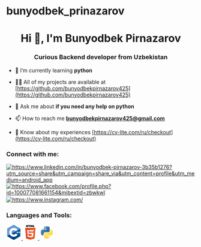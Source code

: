 # bunyodbek_prinazarov
<h1 align="center">Hi 👋, I'm Bunyodbek Pirnazarov</h1>
<h3 align="center">Curious Backend developer from Uzbekistan</h3>

- 🌱 I’m currently learning **python**

- 👨‍💻 All of my projects are available at [https://github.com/bunyodbekpirnazarov425](https://github.com/bunyodbekpirnazarov425)

- 💬 Ask me about **if you need any help on python**

- 📫 How to reach me **bunyodbekpirnazarov425@gmail.com**

- 📄 Know about my experiences [https://cv-lite.com/ru/checkout](https://cv-lite.com/ru/checkout)

<h3 align="left">Connect with me:</h3>
<p align="left">
<a href="https://linkedin.com/in/https://www.linkedin.com/in/bunyodbek-pirnazarov-3b35b1276?utm_source=share&utm_campaign=share_via&utm_content=profile&utm_medium=android_app" target="blank"><img align="center" src="https://raw.githubusercontent.com/rahuldkjain/github-profile-readme-generator/master/src/images/icons/Social/linked-in-alt.svg" alt="https://www.linkedin.com/in/bunyodbek-pirnazarov-3b35b1276?utm_source=share&utm_campaign=share_via&utm_content=profile&utm_medium=android_app" height="30" width="40" /></a>
<a href="https://fb.com/https://www.facebook.com/profile.php?id=100077081661154&mibextid=zbwkwl" target="blank"><img align="center" src="https://raw.githubusercontent.com/rahuldkjain/github-profile-readme-generator/master/src/images/icons/Social/facebook.svg" alt="https://www.facebook.com/profile.php?id=100077081661154&mibextid=zbwkwl" height="30" width="40" /></a>
<a href="https://instagram.com/https://www.instagram.com/" target="blank"><img align="center" src="https://raw.githubusercontent.com/rahuldkjain/github-profile-readme-generator/master/src/images/icons/Social/instagram.svg" alt="https://www.instagram.com/" height="30" width="40" /></a>
</p>

<h3 align="left">Languages and Tools:</h3>
<p align="left"> <a href="https://www.w3schools.com/cpp/" target="_blank" rel="noreferrer"> <img src="https://raw.githubusercontent.com/devicons/devicon/master/icons/cplusplus/cplusplus-original.svg" alt="cplusplus" width="40" height="40"/> </a> <a href="https://www.w3.org/html/" target="_blank" rel="noreferrer"> <img src="https://raw.githubusercontent.com/devicons/devicon/master/icons/html5/html5-original-wordmark.svg" alt="html5" width="40" height="40"/> </a> <a href="https://www.python.org" target="_blank" rel="noreferrer"> <img src="https://raw.githubusercontent.com/devicons/devicon/master/icons/python/python-original.svg" alt="python" width="40" height="40"/> </a> </p>

